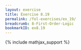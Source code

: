 ```yaml
---
layout: exercise
title: Exercise 8.19
permalink: /fol-exercises/ex_19/
breadcrumb: 8-First-Order-Logic
bookmarkID: ex8.19
---
```


{% include mathjax_support %}

